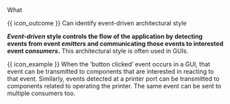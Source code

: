 <span id="title">What</span>

<span id="prereqs"></span>

<span id="outcomes">{{ icon_outcome }} Can identify event-driven architectural style</span>

<div id="body">

**_Event-driven_ style controls the flow of the application by detecting <tooltip content="An event is a notable occurrence that happens inside or outside the software, such as the user clicking a button, a timer running out, minimizing a window, etc.">events</tooltip> from event _emitters_ and communicating those events to interested event _consumers_.** This architectural style is often used in GUIs.

<pic src="{{baseUrl}}/architecture/architecturalStyles/eventDriven/what/images/eventDriven.png" width="450" />

<box>

{{ icon_example }} When the ‘button clicked’ event occurs in a GUI, that event can be transmitted to components that are interested in reacting to that event. Similarly, events detected at a printer port can be transmitted to components related to operating the printer. The same event can be sent to multiple consumers too.

<pic src="{{baseUrl}}/architecture/architecturalStyles/eventDriven/what/images/eventDrivenExamples.png" width="450" />

</box>

</div>

<div id="extras">
</div>
